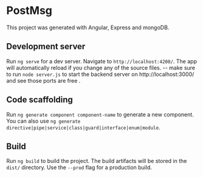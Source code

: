 # PostMsg

This project was generated with Angular, Express and mongoDB.


## Development server

Run `ng serve` for a dev server. Navigate to `http://localhost:4200/`. The app will automatically reload if you change any of the source files.
-- make sure to  run `node server.js` to start the backend server on http://localhost:3000/ and see those ports are free .



## Code scaffolding

Run `ng generate component component-name` to generate a new component. You can also use `ng generate directive|pipe|service|class|guard|interface|enum|module`.

## Build

Run `ng build` to build the project. The build artifacts will be stored in the `dist/` directory. Use the `--prod` flag for a production build.

